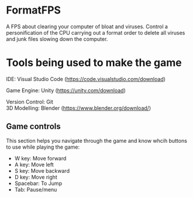 # FormatFPS
A FPS about clearing your computer of bloat and viruses. Control a personification of the CPU carrying out a format order to delete all viruses and junk files slowing down the computer.

# Tools being used to make the game
IDE: Visual Studio Code  (https://code.visualstudio.com/download)

Game Engine: Unity  (https://unity.com/download)

Version Control: Git  
3D Modelling: Blender (https://www.blender.org/download/)

## Game controls
This section helps you navigate through the game and know whcih buttons to use while playing the game:
- W key: Move forward
- A key: Move left
- S key: Move backward
- D key: Move right
- Spacebar: To Jump
- Tab: Pause/menu